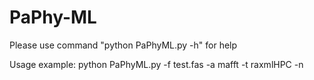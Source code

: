 # PaPhy-ML
Please use command "python PaPhyML.py -h" for help

Usage example: python PaPhyML.py -f test.fas -a mafft -t raxmlHPC -n
